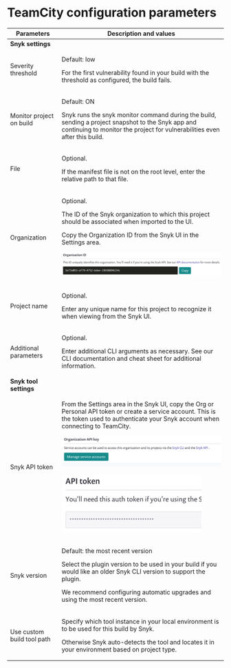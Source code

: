 # TeamCity configuration parameters

| **Parameters**             | **Description and values**                                                                                                                                                                                                                                                                                                                                                                                                          |
| -------------------------- | ----------------------------------------------------------------------------------------------------------------------------------------------------------------------------------------------------------------------------------------------------------------------------------------------------------------------------------------------------------------------------------------------------------------------------------- |
| **Snyk settings**          |                                                                                                                                                                                                                                                                                                                                                                                                                                     |
| Severity threshold         | <p>Default: low</p><p>For the first vulnerability found in your build with the threshold as configured, the build fails.</p>                                                                                                                                                                                                                                                                                                        |
| Monitor project on build   | <p>Default: ON</p><p>Snyk runs the snyk monitor command during the build, sending a project snapshot to the Snyk app and continuing to monitor the project for vulnerabilities even after this build.</p>                                                                                                                                                                                                                           |
| File                       | <p>Optional.</p><p>If the manifest file is not on the root level, enter the relative path to that file.</p>                                                                                                                                                                                                                                                                                                                         |
| Organization               | <p>Optional.</p><p>The ID of the Snyk organization to which this project should be associated when imported to the UI.</p><p>Copy the Organization ID from the Snyk UI in the Settings area.</p><p><img src="../../../../.gitbook/assets/uuid-dfede20b-acb5-fc08-8d1d-59e8476240a5-en.png" alt="image6.png"></p>                                                                                                                    |
| Project name               | <p>Optional.</p><p>Enter any unique name for this project to recognize it when viewing from the Snyk UI.</p>                                                                                                                                                                                                                                                                                                                        |
| Additional parameters      | <p>Optional.</p><p>Enter additional CLI arguments as necessary. See our CLI documentation and cheat sheet for additional information.</p>                                                                                                                                                                                                                                                                                           |
| **Snyk tool settings**     |                                                                                                                                                                                                                                                                                                                                                                                                                                     |
| Snyk API token             | <p>From the Settings area in the Snyk UI, copy the Org or Personal API token or create a service account. This is the token used to authenticate your Snyk account when connecting to TeamCity.</p><p><img src="../../../../.gitbook/assets/uuid-c27d25fc-00a7-f0f4-261c-d0d9f8653d1d-en.png" alt="image7.png"></p><p><img src="../../../../.gitbook/assets/uuid-be0e9602-023b-99a4-f08c-eded5ea77dac-en.png" alt="image8.png"></p> |
| Snyk version               | <p>Default: the most recent version</p><p>Select the plugin version to be used in your build if you would like an older Snyk CLI version to support the plugin.</p><p>We recommend configuring automatic upgrades and using the most recent version.</p>                                                                                                                                                                            |
| Use custom build tool path | <p>Specify which tool instance in your local environment is to be used for this build by Snyk.</p><p>Otherwise Snyk auto-detects the tool and locates it in your environment based on project type.</p>                                                                                                                                                                                                                             |

